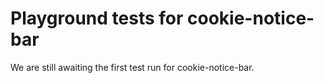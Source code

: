 # Playground tests for cookie-notice-bar
We are still awaiting the first test run for cookie-notice-bar.
